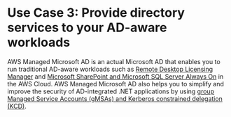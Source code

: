 # Use Case 3: Provide directory services to your AD\-aware workloads<a name="usecase3"></a>

AWS Managed Microsoft AD is an actual Microsoft AD that enables you to run traditional AD\-aware workloads such as [Remote Desktop Licensing Manager](https://aws.amazon.com/blogs/security/how-to-enable-the-use-of-remote-desktops-by-deploying-microsoft-remote-desktop-licensing-manager-on-aws-microsoft-ad/) and [Microsoft SharePoint and Microsoft SQL Server Always On](https://forums.aws.amazon.com/ann.jspa?annID=4636) in the AWS Cloud\. AWS Managed Microsoft AD also helps you to simplify and improve the security of AD\-integrated \.NET applications by using [group Managed Service Accounts \(gMSAs\) and Kerberos constrained delegation \(KCD\)](https://aws.amazon.com/about-aws/whats-new/2017/05/simplify-migration-and-improve-security-of-active-directory-integrated-net-applications-by-using-aws-microsoft-ad/)\.